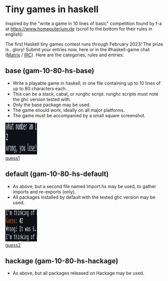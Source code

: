 # Tiny games in haskell

Inspired by the "write a game in 10 lines of basic" competition
found by f-a at https://www.homeputerium.de (scroll to the bottom for their rules in english):

The first Haskell tiny games contest runs through February 2023!
The prize is.. glory!
Submit your entries now, here or in the #haskell-game chat
([Matrix](https://matrix.to/#/#haskell-game:matrix.org) / [IRC](https://web.libera.chat/#haskell-game)).
Here are the categories, rules and entries:

## base (gam-10-80-hs-base)

- Write a playable game in haskell, in one file containing up to 10 lines of up to 80 characters each.
- This can be a stack, cabal, or runghc script. runghc scripts must note the ghc version tested with.
- Only the base package may be used.
- The game should work, ideally on all major platforms.
- The game must be accompanied by a small square screenshot.

[<img src="base/guess1.png" width=100 height=100><br>guess1](base/guess1.hs)

## default (gam-10-80-hs-default)

- As above, but a second file named Import.hs may be used, to gather imports and re-exports (only).
- All packages installed by default with the tested ghc version may be used.

[<img src="default/guess2.png" width=100 height=100><br>guess2](default/guess2.hs)

## hackage (gam-10-80-hs-hackage)

- As above, but all packages released on Hackage may be used.

